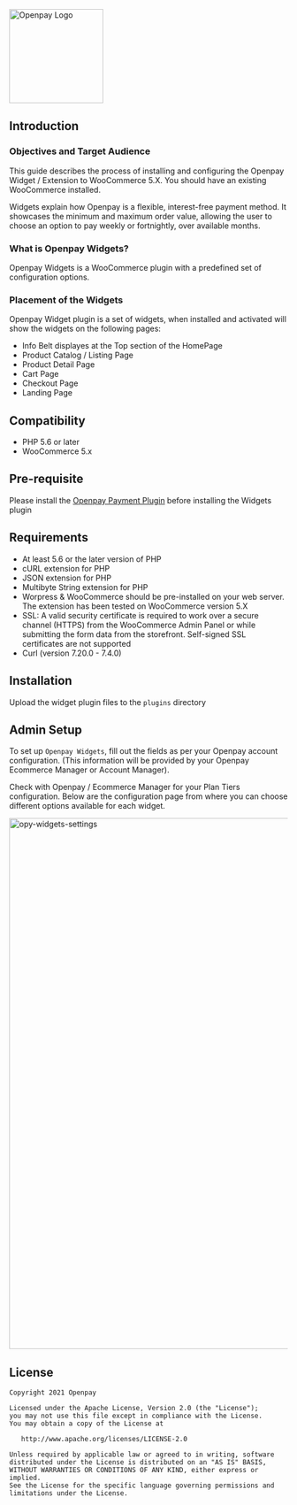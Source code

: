 <img src="https://static.openpay.com.au/brand/logo/openpay_logo_transparent.svg" width="170" alt="Openpay Logo">

## Introduction


### Objectives and Target Audience

This guide describes the process of installing and configuring the Openpay Widget / Extension to WooCommerce 5.X. You should have an existing WooCommerce installed.

Widgets explain how Openpay is a flexible, interest-free payment method. It showcases the minimum and maximum order value, allowing the user to choose an option to pay weekly or fortnightly, over available months.


### What is Openpay Widgets?
Openpay Widgets is a WooCommerce plugin with a predefined set of configuration options.

### Placement of the Widgets

Openpay Widget plugin is a set of widgets, when installed and activated will show the widgets on the following pages:

- Info Belt displayes at the Top section of the HomePage
- Product Catalog / Listing Page
- Product Detail Page
- Cart Page
- Checkout Page
- Landing Page

## Compatibility

- PHP 5.6 or later
- WooCommerce 5.x

## Pre-requisite

Please install the [Openpay Payment Plugin](https://github.com/openpay-innovations/opy-paymentplugin-woocommerce) before installing the Widgets plugin

## Requirements

- At least 5.6 or the later version of PHP
- cURL extension for PHP
- JSON extension for PHP
- Multibyte String extension for PHP
- Worpress & WooCommerce should be pre-installed on your web server. The extension has been tested on WooCommerce version 5.X
- SSL: A valid security certificate is required to work over a secure channel (HTTPS) from the WooCommerce Admin Panel or while submitting the form data from the storefront. Self-signed SSL certificates are not supported
- Curl (version 7.20.0 - 7.4.0)

## Installation

Upload the widget plugin files to the `plugins` directory

## Admin Setup

To set up `Openpay Widgets`, fill out the fields as per your Openpay account configuration. (This information will be provided by your Openpay Ecommerce Manager or Account Manager).

Check with Openpay / Ecommerce Manager for your Plan Tiers configuration. Below are the configuration page from where you can choose different options available for each widget.

<img width="960" alt="opy-widgets-settings" src="https://user-images.githubusercontent.com/58763572/141090505-3f1e9562-17e5-46eb-9e64-85d64317f137.png">


## License

	Copyright 2021 Openpay

    Licensed under the Apache License, Version 2.0 (the "License");
    you may not use this file except in compliance with the License.
    You may obtain a copy of the License at

       http://www.apache.org/licenses/LICENSE-2.0

    Unless required by applicable law or agreed to in writing, software
    distributed under the License is distributed on an "AS IS" BASIS,
    WITHOUT WARRANTIES OR CONDITIONS OF ANY KIND, either express or implied.
    See the License for the specific language governing permissions and
    limitations under the License.
